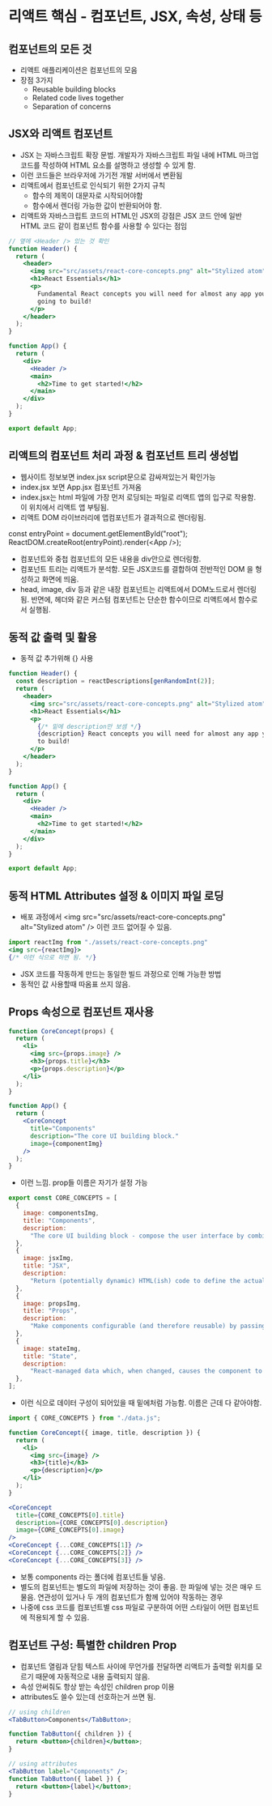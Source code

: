 # 리액트 핵심 - 컴포넌트, JSX, 속성, 상태 등

## 컴포넌트의 모든 것

- 리액트 애플리케이션은 컴포넌트의 모음
- 장점 3가지
  - Reusable building blocks
  - Related code lives together
  - Separation of concerns

## JSX와 리액트 컴포넌트

- JSX 는 자바스크립트 확장 문법. 개발자가 자바스크립트 파일 내에 HTML 마크업 코드를 작성하여 HTML 요소를 설명하고 생성할 수 있게 함.
- 이런 코드들은 브라우저에 가기전 개발 서버에서 변환됨
- 리액트에서 컴포넌트로 인식되기 위한 2가지 규칙
  - 함수의 제목이 대문자로 시작되어야함
  - 함수에서 렌더링 가능한 값이 반환되어야 함.
- 리액트와 자바스크립트 코드의 HTML인 JSX의 강점은 JSX 코드 안에 일반 HTML 코드 같이 컴포넌트 함수를 사용할 수 있다는 점임

```jsx
// 옆에 <Header /> 있는 것 확인
function Header() {
  return (
    <header>
      <img src="src/assets/react-core-concepts.png" alt="Stylized atom" />
      <h1>React Essentials</h1>
      <p>
        Fundamental React concepts you will need for almost any app you are
        going to build!
      </p>
    </header>
  );
}

function App() {
  return (
    <div>
      <Header />
      <main>
        <h2>Time to get started!</h2>
      </main>
    </div>
  );
}

export default App;
```

## 리액트의 컴포넌트 처리 과정 & 컴포넌트 트리 생성법

- 웹사이트 정보보면 index.jsx script문으로 감싸져있는거 확인가능
- index.jsx 보면 App.jsx 컴포넌트 가져옴
- index.jsx는 html 파일에 가장 먼저 로딩되는 파일로 리액트 앱의 입구로 작용함. 이 위치에서 리액트 앱 부팅됨.
- 리액트 DOM 라이브러리에 앱컴포넌트가 결과적으로 렌더링됨.

const entryPoint = document.getElementById("root");
ReactDOM.createRoot(entryPoint).render(\<App />);

- 컴포넌트와 중첩 컴포넌트의 모든 내용을 div안으로 렌더링함.
- 컴포넌트 트리는 리액트가 분석함. 모든 JSX코드를 결합하여 전반적인 DOM 을 형성하고 화면에 띄움.
- head, image, div 등과 같은 내장 컴포넌트는 리액트에서 DOM노드로서 렌더링됨. 반면에, 헤더와 같은 커스텀 컴포넌트는 단순한 함수이므로 리액트에서 함수로서 실행됨.

## 동적 값 출력 및 활용

- 동적 값 추가위해 {} 사용

```jsx
function Header() {
  const description = reactDescriptions[genRandomInt(2)];
  return (
    <header>
      <img src="src/assets/react-core-concepts.png" alt="Stylized atom" />
      <h1>React Essentials</h1>
      <p>
        {/* 밑에 description만 보셈 */}
        {description} React concepts you will need for almost any app you are going
        to build!
      </p>
    </header>
  );
}

function App() {
  return (
    <div>
      <Header />
      <main>
        <h2>Time to get started!</h2>
      </main>
    </div>
  );
}

export default App;
```

## 동적 HTML Attributes 설정 & 이미지 파일 로딩

- 배포 과정에서 \<img src="src/assets/react-core-concepts.png" alt="Stylized atom" /> 이런 코드 없어질 수 있음.

```jsx
import reactImg from "./assets/react-core-concepts.png"
<img src={reactImg}>
{/* 이런 식으로 하면 됨. */}
```

- JSX 코드를 작동하게 만드는 동일한 빌드 과정으로 인해 가능한 방법
- 동적인 값 사용할때 따옴표 쓰지 않음.

## Props 속성으로 컴포넌트 재사용

```jsx
function CoreConcept(props) {
  return (
    <li>
      <img src={props.image} />
      <h3>{props.title}</h3>
      <p>{props.description}</p>
    </li>
  );
}

function App() {
  return (
    <CoreConcept
      title="Components"
      description="The core UI building block."
      image={componentImg}
    />
  );
}
```

- 이런 느낌. prop들 이름은 자기가 설정 가능

```js
export const CORE_CONCEPTS = [
  {
    image: componentsImg,
    title: "Components",
    description:
      "The core UI building block - compose the user interface by combining multiple components.",
  },
  {
    image: jsxImg,
    title: "JSX",
    description:
      "Return (potentially dynamic) HTML(ish) code to define the actual markup that will be rendered.",
  },
  {
    image: propsImg,
    title: "Props",
    description:
      "Make components configurable (and therefore reusable) by passing input data to them.",
  },
  {
    image: stateImg,
    title: "State",
    description:
      "React-managed data which, when changed, causes the component to re-render & the UI to update.",
  },
];
```

- 이런 식으로 데이터 구성이 되어있을 때 밑에처럼 가능함. 이름은 근데 다 같아야함.

```jsx
import { CORE_CONCEPTS } from "./data.js";

function CoreConcept({ image, title, description }) {
  return (
    <li>
      <img src={image} />
      <h3>{title}</h3>
      <p>{description}</p>
    </li>
  );
}

<CoreConcept
  title={CORE_CONCEPTS[0].title}
  description={CORE_CONCEPTS[0].description}
  image={CORE_CONCEPTS[0].image}
/>
<CoreConcept {...CORE_CONCEPTS[1]} />
<CoreConcept {...CORE_CONCEPTS[2]} />
<CoreConcept {...CORE_CONCEPTS[3]} />
```

- 보통 components 라는 폴더에 컴포넌트들 넣음.
- 별도의 컴포넌트는 별도의 파일에 저장하는 것이 좋음. 한 파일에 넣는 것은 매우 드물음. 연관성이 있거나 두 개의 컴포넌트가 함께 있어야 작동하는 경우
- 나중에 css 코드를 컴포넌트별 css 파일로 구분하여 어떤 스타일이 어떤 컴포넌트에 적용되게 할 수 있음.

## 컴포넌트 구성: 특별한 children Prop

- 컴포넌트 열림과 닫힘 텍스트 사이에 무언가를 전달하면 리액트가 출력할 위치를 모르기 때문에 자동적으로 내용 출력되지 않음.
- 속성 안써줘도 항상 받는 속성인 children prop 이용
- attributes도 쓸수 있는데 선호하는거 쓰면 됨.

```jsx
// using children
<TabButton>Components</TabButton>;

function TabButton({ children }) {
  return <button>{children}</button>;
}

// using attributes
<TabButton label="Components" />;
function TabButton({ label }) {
  return <button>{label}</button>;
}
```
